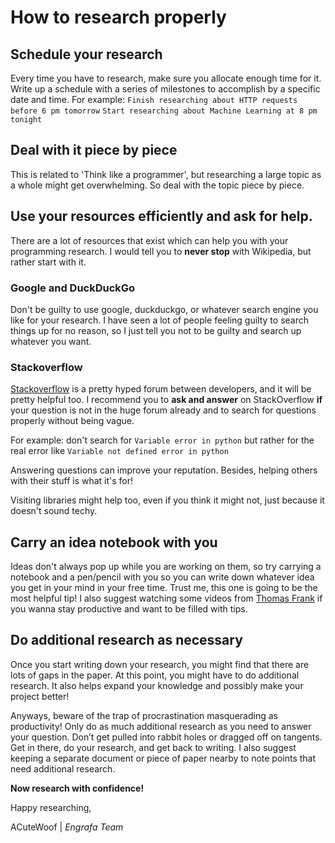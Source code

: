 # How to research properly

## Schedule your research
Every time you have to research, make sure you allocate enough time for it. Write up a schedule with a series of milestones to accomplish by a specific date and time.
For example:
    `Finish researching about HTTP requests before 6 pm tomorrow`
    `Start researching about Machine Learning at 8 pm tonight`


## Deal with it piece by piece
This is related to 'Think like a programmer', but researching a large topic as a whole might get overwhelming.
So deal with the topic piece by piece.


## Use your resources efficiently and ask for help.
There are a lot of resources that exist which can help you with your programming research. I would tell you to **never stop** with Wikipedia, but rather start with it.

### Google and DuckDuckGo
Don't be guilty to use google, duckduckgo, or whatever search engine you like for your research.
I have seen a lot of people feeling guilty to search things up for no reason, so I just tell you not to be guilty and search up whatever you want.

### Stackoverflow
[Stackoverflow](https://stackoverflow.com/) is a pretty hyped forum between developers, and it will be pretty helpful too. I recommend you to **ask and answer** on StackOverflow **if** your question is not in the huge forum already and to search for questions properly without being vague.

For example:
    don't search for `Variable error in python` but rather for the real error like `Variable not defined error in python`

Answering questions can improve your reputation. Besides, helping others with their stuff is what it's for!

Visiting libraries might help too, even if you think it might not, just because it doesn't sound techy.


## Carry an idea notebook with you
Ideas don't always pop up while you are working on them, so try carrying a notebook and a pen/pencil with you so you can write down whatever idea you get in your mind in your free time. Trust me, this one is going to be the most helpful tip!
I also suggest watching some videos from [Thomas Frank](https://www.youtube.com/channel/UCG-KntY7aVnIGXYEBQvmBAQ) if you wanna stay productive and want to be filled with tips.


## Do additional research as necessary
Once you start writing down your research, you might find that there are lots of gaps in the paper. At this point, you might have to do additional research. It also helps expand your knowledge and possibly make your project better!

Anyways, beware of the trap of procrastination masquerading as productivity! Only do as much additional research as you need to answer your question. Don’t get pulled into rabbit holes or dragged off on tangents. Get in there, do your research, and get back to writing. I also suggest keeping a separate document or piece of paper nearby to note points that need additional research.

**Now research with confidence!**


Happy researching,

ACuteWoof | _Engrafa Team_